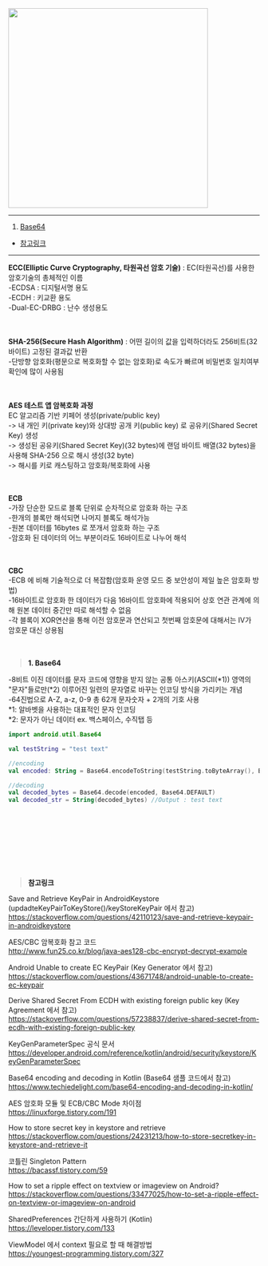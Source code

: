 <img src="" height="400"/>


---
1. <a href = "#content1">Base64</a></br>
* <a href = "#ref">참고링크</a>
---
**ECC(Elliptic Curve Cryptography, 타원곡선 암호 기술)** : EC(타원곡선)를 사용한 암호기술의 총체적인 이름</br>
-ECDSA : 디지털서명 용도</br>
-ECDH : 키교환 용도</br>
-Dual-EC-DRBG : 난수 생성용도</br>
<br></br>

**SHA-256(Secure Hash Algorithm)** : 어떤 길이의 값을 입력하더라도 256비트(32바이트) 고정된 결과값 반환</br>
-단방향 암호화(평문으로 복호화할 수 없는 암호화)로 속도가 빠르며 비밀번호 일치여부 확인에 많이 사용됨</br>
<br></br>

**AES 테스트 앱 암복호화 과정**</br>
EC 알고리즘 기반 키페어 생성(private/public key)</br>
-> 내 개인 키(private key)와 상대방 공개 키(public key) 로 공유키(Shared Secret Key) 생성</br>
-> 생성된 공유키(Shared Secret Key)(32 bytes)에 랜덤 바이트 배열(32 bytes)을 사용해 SHA-256 으로 해시 생성(32 byte)</br>
-> 해시를 키로 캐스팅하고 암호화/복호화에 사용</br>
<br></br>

**ECB**</br>
-가장 단순한 모드로 블록 단위로 순차적으로 암호화 하는 구조</br>
-한개의 블록만 해석되면 나머지 블록도 해석가능</br>
-원본 데이터를 16bytes 로 쪼개서 암호화 하는 구조</br>
-암호화 된 데이터의 어느 부분이라도 16바이트로 나누어 해석</br>
<br></br>

**CBC**</br>
-ECB 에 비해 기술적으로 더 복잡함(암호화 운영 모드 중 보안성이 제일 높은 암호화 방법)</br>
-16바이트로 암호화 한 데이터가 다음 16바이트 암호화에 적용되어 상호 연관 관계에 의해 원본 데이터 중간만 따로 해석할 수 없음</br>
-각 블록이 XOR연산을 통해 이전 암호문과 연산되고 첫번째 암호문에 대해서는 IV가 암호문 대신 상용됨</br>
<br></br>

><a id = "content1">**1. Base64**</a></br>

-8비트 이진 데이터를 문자 코드에 영향을 받지 않는 공통 아스키(ASCII(*1)) 영역의 "문자"들로만(*2) 이루어진 일련의 문자열로 바꾸는 인코딩 방식을 가리키는 개념</br>
-64진법으로 A-Z, a-z, 0-9 총 62개 문자숫자 + 2개의 기호 사용</br>
*1: 알바벳을 사용하는 대표적인 문자 인코딩</br>
*2: 문자가 아닌 데이터 ex. 백스페이스, 수직탭 등</br>

```kotlin
import android.util.Base64

val testString = "test text"

//encoding
val encoded: String = Base64.encodeToString(testString.toByteArray(), Base64.DEFAULT) //Output : U29tZSB0ZXh0

//decoding
val decoded_bytes = Base64.decode(encoded, Base64.DEFAULT)
val decoded_str = String(decoded_bytes) //Output : test text
```

<br></br>
<br></br>
---

><a id = "ref">**참고링크**</a></br>

Save and Retrieve KeyPair in AndroidKeystore</br> (updadteKeyPairToKeyStore()/keyStoreKeyPair 에서 참고)
https://stackoverflow.com/questions/42110123/save-and-retrieve-keypair-in-androidkeystore</br>

AES/CBC 암복호화 참고 코드</br>
http://www.fun25.co.kr/blog/java-aes128-cbc-encrypt-decrypt-example</br>

Android Unable to create EC KeyPair (Key Generator 에서 참고)</br>
https://stackoverflow.com/questions/43671748/android-unable-to-create-ec-keypair</br>

Derive Shared Secret From ECDH with existing foreign public key (Key Agreement 에서 참고)</br>
https://stackoverflow.com/questions/57238837/derive-shared-secret-from-ecdh-with-existing-foreign-public-key</br>

KeyGenParameterSpec 공식 문서</br>
https://developer.android.com/reference/kotlin/android/security/keystore/KeyGenParameterSpec</br>

Base64 encoding and decoding in Kotlin (Base64 샘플 코드에서 참고)</br>
https://www.techiedelight.com/base64-encoding-and-decoding-in-kotlin/</br>

AES 암호화 모듈 및 ECB/CBC Mode 차이점</br>
https://linuxforge.tistory.com/191</br>

How to store secret key in keystore and retrieve</br>
https://stackoverflow.com/questions/24231213/how-to-store-secretkey-in-keystore-and-retrieve-it</br>

코틀린 Singleton Pattern</br>
https://bacassf.tistory.com/59</br>

How to set a ripple effect on textview or imageview on Android?</br>
https://stackoverflow.com/questions/33477025/how-to-set-a-ripple-effect-on-textview-or-imageview-on-android</br>

SharedPreferences 간단하게 사용하기 (Kotlin)</br>
https://leveloper.tistory.com/133</br>

ViewModel 에서 context 필요로 할 때 해결방법</br>
https://youngest-programming.tistory.com/327</br>